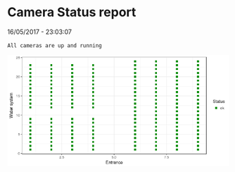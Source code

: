 Camera Status report
================
16/05/2017 - 23:03:07

    All cameras are up and running

![](camreport_files/figure-markdown_github/unnamed-chunk-2-1.png)
